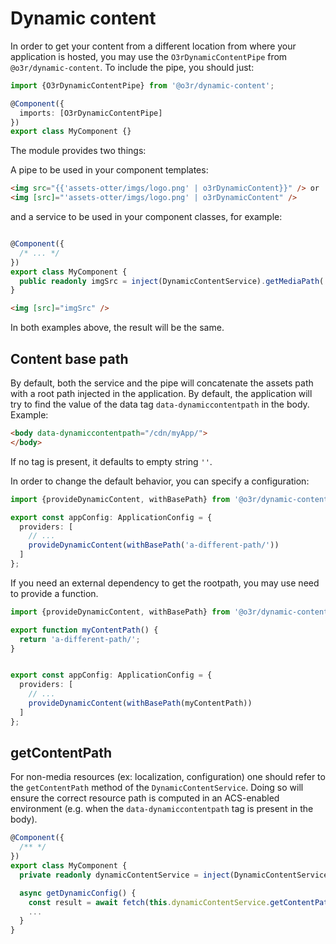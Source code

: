 # Dynamic content

In order to get your content from a different location from where your application is hosted, you may use the ``O3rDynamicContentPipe`` from ``@o3r/dynamic-content``. To include the pipe, you should just:

```typescript
import {O3rDynamicContentPipe} from '@o3r/dynamic-content';

@Component({
  imports: [O3rDynamicContentPipe]
})
export class MyComponent {}
```

The module provides two things:

A pipe to be used in your component templates:

```html
<img src="{{'assets-otter/imgs/logo.png' | o3rDynamicContent}}" /> or
<img [src]="'assets-otter/imgs/logo.png' | o3rDynamicContent" />
```

and a service to be used in your component classes, for example:

```typescript

@Component({
  /* ... */
})
export class MyComponent {
  public readonly imgSrc = inject(DynamicContentService).getMediaPath('assets/assets-otter/imgs/logo.png');
}
```
```html
<img [src]="imgSrc" />
```

In both examples above, the result will be the same.

## Content base path

By default, both the service and the pipe will concatenate the assets path with a root path injected in the application. By default, the application will try to find the value of the data tag ``data-dynamiccontentpath`` in the body. Example:

```html
<body data-dynamiccontentpath="/cdn/myApp/">
</body>
```

If no tag is present, it defaults to empty string ``''``.

In order to change the default behavior, you can specify a configuration:

```typescript
import {provideDynamicContent, withBasePath} from '@o3r/dynamic-content';

export const appConfig: ApplicationConfig = {
  providers: [
    // ...
    provideDynamicContent(withBasePath('a-different-path/'))
  ]
};
```

If you need an external dependency to get the rootpath, you may use need to provide a function.
```typescript
import {provideDynamicContent, withBasePath} from '@o3r/dynamic-content';

export function myContentPath() {
  return 'a-different-path/';
}


export const appConfig: ApplicationConfig = {
  providers: [
    // ...
    provideDynamicContent(withBasePath(myContentPath))
  ]
};
```

## getContentPath

For non-media resources (ex: localization, configuration) one should refer to the ``getContentPath`` method of the ``DynamicContentService``. Doing so will ensure the correct resource path is computed in an ACS-enabled environment (e.g. when the ``data-dynamiccontentpath`` tag is present in the body).

```typescript
@Component({
  /** */
})
export class MyComponent {
  private readonly dynamicContentService = inject(DynamicContentService);

  async getDynamicConfig() {
    const result = await fetch(this.dynamicContentService.getContentPath('global.config.post.json'));
    ...
  }
}
```
